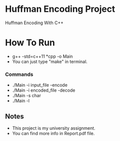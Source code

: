 # Huffman Encoding Project
Huffman Encoding With C++

# How To Run
- g++ -std=c++11 *cpp -o Main
- You can just type "make" in terminal.
### Commands
- ./Main -i input_file -encode
- ./Main -i encoded_file -decode
- ./Main -s char
- ./Main -l

## Notes
- This project is my university assignment.
- You can find more info in Report.pdf file.
